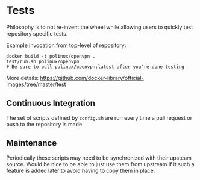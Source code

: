 # Tests

Philosophy is to not re-invent the wheel while allowing users to quickly test repository specific tests.

Example invocation from top-level of repository:

    docker build -t polinux/openvpn .
    test/run.sh polinux/openvpn
    # Be sure to pull polinux/openvpn:latest after you're done testing

More details: https://github.com/docker-library/official-images/tree/master/test

## Continuous Integration

The set of scripts defined by `config.sh` are run every time a pull request or push to the repository is made.

## Maintenance

Periodically these scripts may need to be synchronized with their upsteam source.  Would be nice to be able to just use them from upstream if it such a feature is added later to avoid having to copy them in place.
